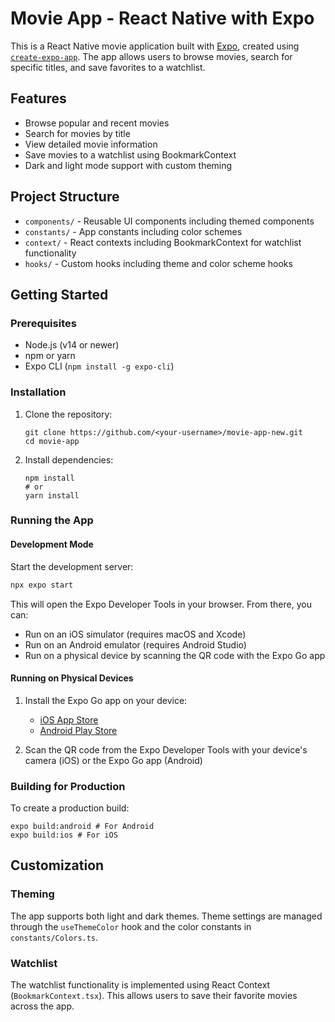 # Movie App - React Native with Expo

This is a React Native movie application built with [Expo](https://expo.dev), created using [`create-expo-app`](https://www.npmjs.com/package/create-expo-app). The app allows users to browse movies, search for specific titles, and save favorites to a watchlist.

## Features

- Browse popular and recent movies
- Search for movies by title
- View detailed movie information
- Save movies to a watchlist using BookmarkContext
- Dark and light mode support with custom theming

## Project Structure

- `components/` - Reusable UI components including themed components
- `constants/` - App constants including color schemes
- `context/` - React contexts including BookmarkContext for watchlist functionality
- `hooks/` - Custom hooks including theme and color scheme hooks

## Getting Started

### Prerequisites

- Node.js (v14 or newer)
- npm or yarn
- Expo CLI (`npm install -g expo-cli`)

### Installation

1. Clone the repository:
   ```
   git clone https://github.com/<your-username>/movie-app-new.git
   cd movie-app
   ```

2. Install dependencies:
   ```
   npm install
   # or
   yarn install
   ```

### Running the App

#### Development Mode

Start the development server:
```bash
npx expo start
```

This will open the Expo Developer Tools in your browser. From there, you can:
- Run on an iOS simulator (requires macOS and Xcode)
- Run on an Android emulator (requires Android Studio)
- Run on a physical device by scanning the QR code with the Expo Go app

#### Running on Physical Devices

1. Install the Expo Go app on your device:
   - [iOS App Store](https://apps.apple.com/app/expo-go/id982107779)
   - [Android Play Store](https://play.google.com/store/apps/details?id=host.exp.exponent)

2. Scan the QR code from the Expo Developer Tools with your device's camera (iOS) or the Expo Go app (Android)

### Building for Production

To create a production build:
```
expo build:android # For Android
expo build:ios # For iOS
```
## Customization

### Theming

The app supports both light and dark themes. Theme settings are managed through the `useThemeColor` hook and the color constants in `constants/Colors.ts`.

### Watchlist

The watchlist functionality is implemented using React Context (`BookmarkContext.tsx`). This allows users to save their favorite movies across the app.
